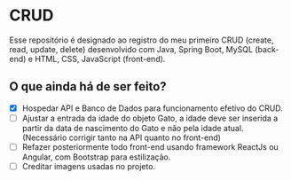 # CRUD

Esse repositório é designado ao registro do meu primeiro CRUD (create, read, update, delete) desenvolvido com Java, Spring Boot, MySQL (back-end) e HTML, CSS, JavaScript (front-end).

## O que ainda há de ser feito?

- [x] Hospedar API e Banco de Dados para funcionamento efetivo do CRUD.
- [ ] Ajustar a entrada da idade do objeto Gato, a idade deve ser inserida a partir da data de nascimento do Gato e não pela idade atual. (Necessário corrigir tanto na API quanto no front-end)
- [ ] Refazer posteriormente todo front-end usando framework ReactJs ou Angular, com Bootstrap para estilização.
- [ ] Creditar imagens usadas no projeto.